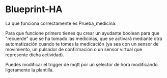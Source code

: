 # Blueprint-HA
La que funciona correctamente es Prueba_medicina.

Para que funcione primero tienes qu crear un ayudante boolean para que "recuerde" que se ha tomado las medicinas, que se activará mediante otra automatización cuando te tomes la medicación (ya sea con un sensor de movimiento, un pulsador de confirmación o un sensor virtual que represente dicha actividad).

Puedes modificar el trigger de mqtt por un selector de hora modificando ligeramente la plantilla.
